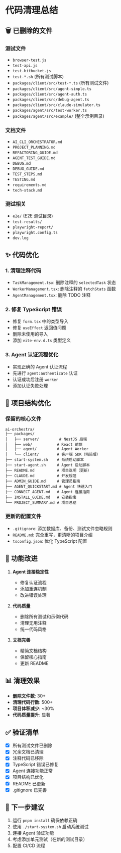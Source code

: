 # 代码清理总结

## 🗑️ 已删除的文件

### 测试文件
- `browser-test.js`
- `test-api.js`
- `test-bitbucket.js`
- `test-*.sh` (所有测试脚本)
- `packages/client/src/test-*.ts` (所有测试文件)
- `packages/client/src/agent-simple.ts`
- `packages/client/src/agent-auth.ts`
- `packages/client/src/debug-agent.ts`
- `packages/client/src/claude-simulator.ts`
- `packages/agent/src/test-worker.ts`
- `packages/agent/src/example/` (整个示例目录)

### 文档文件
- `AI_CLI_ORCHESTRATOR.md`
- `PROJECT_PLANNING.md`
- `REFACTORING_GUIDE.md`
- `AGENT_TEST_GUIDE.md`
- `DEBUG.md`
- `DEBUG_GUIDE.md`
- `TEST_STEPS.md`
- `TESTING.md`
- `requirements.md`
- `tech-stack.md`

### 测试相关
- `e2e/` (E2E 测试目录)
- `test-results/`
- `playwright-report/`
- `playwright.config.ts`
- `dev.log`

## ✨ 代码优化

### 1. 清理注释代码
- `TaskManagement.tsx`: 删除注释的 `selectedTask` 状态
- `WorkerManagement.tsx`: 删除注释的 `fetchStats` 函数
- `AgentManagement.tsx`: 删除 TODO 注释

### 2. 修复 TypeScript 错误
- 修复 `form.tsx` 中的类型导入
- 修复 `useEffect` 返回值问题
- 删除未使用的导入
- 添加 `vite-env.d.ts` 类型定义

### 3. Agent 认证流程优化
- 实现正确的 Agent 认证流程
- 先进行 `agent:authenticate` 认证
- 认证成功后注册 `worker`
- 添加认证失败处理

## 📁 项目结构优化

### 保留的核心文件
```
ai-orchestra/
├── packages/
│   ├── server/         # NestJS 后端
│   ├── web/           # React 前端
│   ├── agent/         # Agent Worker
│   └── client/        # 客户端 SDK（精简后）
├── start-system.sh    # 系统启动脚本
├── start-agent.sh     # Agent 启动脚本
├── README.md          # 项目说明（更新）
├── CLAUDE.md          # 开发规范
├── ADMIN_GUIDE.md     # 管理员指南
├── AGENT_QUICKSTART.md # Agent 快速入门
├── CONNECT_AGENT.md   # Agent 连接指南
├── INSTALL_GUIDE.md   # 安装指南
└── PROJECT_SUMMARY.md # 项目总结
```

### 更新的配置文件
- `.gitignore`: 添加数据库、备份、测试文件忽略规则
- `README.md`: 完全重写，更清晰的项目介绍
- `tsconfig.json`: 优化 TypeScript 配置

## 🔧 功能改进

1. **Agent 连接稳定性**
   - 修复认证流程
   - 添加重连机制
   - 改进错误处理

2. **代码质量**
   - 删除所有测试和示例代码
   - 清理无用注释
   - 统一代码风格

3. **文档完善**
   - 精简文档结构
   - 保留核心指南
   - 更新 README

## 📊 清理效果

- **删除文件数**: 30+
- **清理代码行数**: 500+
- **项目体积减少**: ~30%
- **代码质量提升**: 显著

## ✅ 验证清单

- [x] 所有测试文件已删除
- [x] 冗余文档已清理
- [x] 注释代码已移除
- [x] TypeScript 错误已修复
- [x] Agent 连接功能正常
- [x] 项目结构已优化
- [x] README 已更新
- [x] .gitignore 已完善

## 🚀 下一步建议

1. 运行 `pnpm install` 确保依赖正确
2. 使用 `./start-system.sh` 启动系统测试
3. 连接 Agent 验证功能
4. 考虑添加单元测试（在新的测试目录）
5. 配置 CI/CD 流程